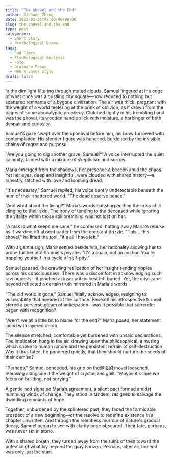 ```yaml
---
title: "The Shovel and the End"
author: Xiaowen Zhang
date: 2022-01-25T07:00:00+08:00
slug: the-shovel-and-the-end
type: post
categories:
  - Short Story
  - Psychological Drama
tags:
  - End Times
  - Psychological Analysis
  - Fate
  - Dialogue Focus
  - Henry James Style
draft: false
---
```


In the dim light filtering through muted clouds, Samuel lingered at the edge of what once was a bustling city square—now reduced to nothing but scattered remnants of a bygone civilization. The air was thick, pregnant with the weight of a world teetering at the brink of oblivion, as if drawn from the pages of some apocalyptic prophecy. Clutched tightly in his trembling hand was the shovel, its wooden handle slick with moisture, a harbinger of both despair and curiosity.

Samuel's gaze swept over the upheaval before him, his brow furrowed with contemplation. His slender figure was hunched, burdened by the invisible chains of regret and purpose. 

"Are you going to dig another grave, Samuel?" A voice interrupted the quiet calamity, tainted with a mixture of skepticism and sorrow. 

Maria emerged from the shadows, her presence a beacon amid the chaos. Yet her eyes, deep and insightful, were clouded with shared history—a tapestry stitched with love and looming dread.

"It's necessary," Samuel replied, his voice barely undetectable beneath the hum of their shattered world. "The dead deserve peace."

"And what about the living?" Maria’s words cut sharper than the crisp chill clinging to their skin. The irony of tending to the deceased while ignoring the vitality within those still breathing was not lost on her.

"A task is what keeps me sane," he confessed, batting away Maria's rebuke as if warding off absent patter from the constant drizzle. "This… this shovel," he lifted the tool, "it's all I have left."

With a gentle sigh, Maria settled beside him, her rationality allowing her to probe further into Samuel's psyche. "It's a chain, not an anchor. You're trapping yourself in a cycle of self-pity."

Samuel paused, the crawling realization of her insight sending ripples across his consciousness. There was a discomfort in acknowledging such raw honesty—it pinched at insecurities best left buried. Yet, the cityscape beyond reflected a certain truth mirrored in Maria's words.

"The old world is gone," Samuel finally acknowledged, resigning to vulnerability that hovered at the surface. Beneath his introspective turmoil stirred a perverse gleam of anticipation—was it possible that surrender began with recognition? 

"Aren't we all a little bit to blame for the end?" Maria posed, her statement laced with layered depth. 

The silence stretched, comfortable yet burdened with unsaid declarations. The implication hung in the air, drawing upon the philosophical; a musing which spoke to human nature and the persistent refrain of self-destruction. Was it thus fated, he pondered quietly, that they should nurture the seeds of their demise?

"Perhaps," Samuel conceded, his grip on the潮湿的shovel loosened, releasing alongside it the weight of crystallized guilt. "Maybe it's time we focus on building, not burying."

A gentle nod signaled Maria’s agreement, a silent pact formed amidst humming winds of change. They stood in tandem, resigned to salvage the dwindling remnants of hope. 

Together, unburdened by the splintered past, they faced the formidable prospect of a new beginning—or the resolve to redefine existence in a chapter unwritten. And through the relentless murmur of nature's gradual decay, Samuel began to see with clarity once obscured. Their fate, perhaps, was never set in stone.

With a shared breath, they turned away from the ruins of then toward the potential of what lay beyond the gray horizon. Perhaps, after all, the end was only just the start. 